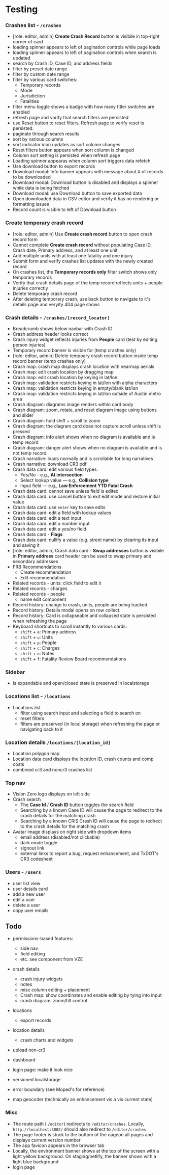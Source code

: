 # Testing

### Crashes list - `/crashes`

- [role: editor, admin] **Create Crash Record** button is visibile in top-right corner of card
- loading spinner appears to left of pagination controls while page loads
- loading spinner appears to left of pagination controls when search is updated
- search by Crash ID, Case ID, and address fields
- filter by preset date range
- filter by custom date range
- filter by various card switches:
  - Temporary records
  - Mode
  - Jurisdiction
  - Fatalities
- filter menu toggle shows a badge with how many fitler switches are enabled
- refresh page and varify that search filters are persisted
- use Reset button to reset filters. Refresh page to verify reset is persisted.
- paginate through search results
- sort by various columns
- sort indicator icon updates as sort column changes
- Reset filters button appears when sort column is changed
- Column sort setting is persisted when refresh page
- Loading spinner appearas when column sort triggers data refetch
- Use download button to export records
- Download modal: Info banner appears with message about # of records to be downloaded
- Download modal: Download button is disabled and displays a spinner while data is being fetched
- Download modal: use Download button to save exported data
- Open downloaded data in CSV editor and verify it has no rendering or formatting issues
- Record count is visible to left of Download button


### Create temporary crash record

- [role: editor, admin] Use **Create crash record** button to open crash record form
- Cannot complete **Create crash record** without populating Case ID, Crash date, Primary address, and at least one unit
- Add multiple units with at least one fatality and one injury
- Submit form and verify crashes list updates with the newly created record
- On crashes list, the **Temporary records only** filter switch shows only temporary records
- Verify that crash details page of the temp record reflects units + people injuries correctly
- Delete temporary crash record
- After deleting temporary crash, use back button to navigate to it's details page and veryify 404 page shows

### Crash details - `/crashes/[record_locator]`

- Breadcrumb shows below navbar with Crash ID
- Crash address header looks correct
- Crash injury widget reflects injuries from **People** card (test by editing person injuries)
- Temporary record banner is visible for (temp crashes only)
- [role: editor, admin] Delete tempoary crash record button inside temp record banner  (temp crashes only)
- Crash map: crash map displays crash location with nearmap aerials
- Crash map: edit crash location by dragging map
- Crash map: edit crash location by keying in lat/lon
- Crash map: validation restricts keying in lat/lon with alpha characters
- Crash map: validation restricts keying in empty/blank lat/lon
- Crash map: validation restricts keying in lat/lon outside of Austin metro area
- Crash diagram: diagrams image renders within card body
- Crash diagram: zoom, rotate, and reset diagram image using buttons and slider
- Crash diagram: hold shift + scroll to zoom
- Crash diagram: the diagram card does not capture scroll unless shift is pressed
- Crash diagram: info alert shows when no diagram is available and is temp record
- Crash diagram: danger alert shows when no diagram is available and is not temp record
- Crash narrative: loads normally and is scrollable for long narratives
- Crash narrative: download CR3 pdf
- Crash data card: edit various field types:
  - Yes/No - e.g., **At intersection**
  - Select lookup value — e.g., **Collision type**
  - Input field — e.g., **Law Enforcement YTD Fatal Crash**
- Crash data card: cannot save unless field is edited
- Crash data card: use cancel button to exit edit mode and restore initial value
- Crash data card: use `enter` key to save edits
- Crash data card: edit a field with lookup values
- Crash data card: edit a text input
- Crash data card: edit a number input
- Crash data card: edit a yes/no field
- Crash data card - **Flags**
- Crash data card: nullify a value (e.g. street name) by clearing its input and saving it
- [role: editor, admin] Crash data card - **Swap addresses** button is visibile in **Primary address** card header can be used to swap primary and secondary addresses
- FRB Recommendations
  - Create recommendation
  - Edit recommendation
- Related records - units: click field to edit it
- Related records - charges
- Related records - people
  - name edit component
- Record history: change to crash, units, people are being tracked.
- Record history: Details modal opens on row collect. 
- Record history: Card is collapseable and collapsed state is persisted when refreshing the page
- Keyboard shortcuts to scroll instantly to various cards:
  - `shift` + `a`: Primary address
  - `shift` + `u`: Units
  - `shift` + `p`: People
  - `shift` + `c`: Charges
  - `shift` + `n`: Notes
  - `shift` + `f`: Fatality Review Board recommendations

### Sidebar
  - is expandable and open/closed state is preserved in localstorage
  
### Locations list - `/locations`
- Locations list
  - filter using search input and selecting a field to search on
  - reset filters
  - filters are preserved (in local storage) when refreshing the page or navigating back to it

### Location details `/locations/[location_id]`
  - Location polygon map
  - Location data card displays the location ID, crash counts and comp costs
  - combined cr3 and noncr3 crashes list


### Top nav

- Vision Zero logo displays on left side
- Crash search
  - The **Case Id** / **Crash ID** button toggles the search field
  - Searching by a known Case ID will cause the page to redirect to the crash details for the matching crash
  - Searching by a known CRIS Crash ID will cause the page to redirect to the crash details for the matching crash
- Avatar image displays on right side with dropdown items
  - email address (disabled/not clickable)
  - dark mode toggle
  - signout link
  - external links to report a bug, request enhancement, and TxDOT's CR3 codesheet

### Users - `/users`

  - user list view
  - user details card
  - add a new user
  - edit a user
  - delete a user
  - copy user emails

## Todo

- permissions-based features:
  - side nav
  - field editing
  - etc. see <Can/> component from VZE
- crash details
  - crash injury widgets
  - notes
  - misc column editing + placement
  - Crash map: show coordinates and enable editing by tying into input
  - crash diagram: zoom/tilt control

- locations
  - export records
- location details
  - crash charts and widgets
- upload non-cr3
- dashboard
- login page: make it look nice
- versioned localstorage
- error boundary (see Moped's for reference)
- map geocoder (technically an enhancement vis a vis current state)

### Misc

- The route path ( `/editor`) redirects to `/editor/crashes`. Locally, `http://localhost:3002/` should also redirect to `/editor/crashes`
- The page footer is stuck to the bottom of the oageon all pages and displays current version number
- The app favicon appears in the browser tab
- Locally, the environment banner shows at the top of the screen with a light yellow background. On staging/netlify, the banner shows with a light blue background
- login page 

